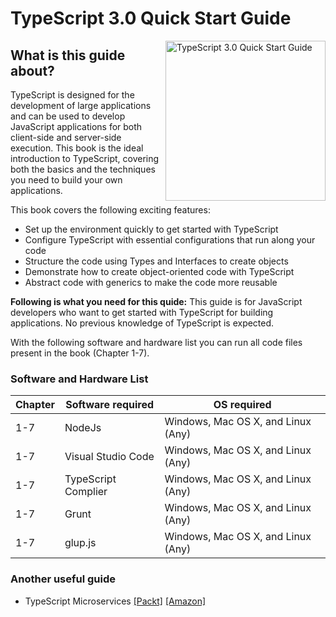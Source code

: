 # TypeScript 3.0 Quick Start Guide

<a href="https://www.packtpub.com/application-development/typescript-30-quick-start-guide?utm_source=github&utm_medium=repository&utm_campaign=9781789345575"><img src="https://dz13w8afd47il.cloudfront.net/sites/default/files/imagecache/ppv4_main_book_cover/cover_11153.png" alt="TypeScript 3.0 Quick Start Guide" height="256px" align="right"></a>

## What is this guide about?

TypeScript is designed for the development of large applications and can be used to develop JavaScript applications for both client-side and server-side execution. This book is the ideal introduction to TypeScript, covering both the basics and the techniques you need to build your own applications.

This book covers the following exciting features:

- Set up the environment quickly to get started with TypeScript
- Configure TypeScript with essential configurations that run along your code
- Structure the code using Types and Interfaces to create objects
- Demonstrate how to create object-oriented code with TypeScript
- Abstract code with generics to make the code more reusable

**Following is what you need for this quide:**
This guide is for JavaScript developers who want to get started with TypeScript for building applications. No previous knowledge of TypeScript is expected.

With the following software and hardware list you can run all code files present in the book (Chapter 1-7).

### Software and Hardware List

| Chapter | Software required   | OS required                        |
| ------- | ------------------- | ---------------------------------- |
| 1-7     | NodeJs              | Windows, Mac OS X, and Linux (Any) |
| 1-7     | Visual Studio Code  | Windows, Mac OS X, and Linux (Any) |
| 1-7     | TypeScript Complier | Windows, Mac OS X, and Linux (Any) |
| 1-7     | Grunt               | Windows, Mac OS X, and Linux (Any) |
| 1-7     | glup.js             | Windows, Mac OS X, and Linux (Any) |

### Another useful guide

- TypeScript Microservices [[Packt]](https://www.packtpub.com/application-development/typescript-microservices?utm_source=github&utm_medium=repository&utm_campaign=9781788830751) [[Amazon]](https://www.amazon.com/dp/178883075X)
